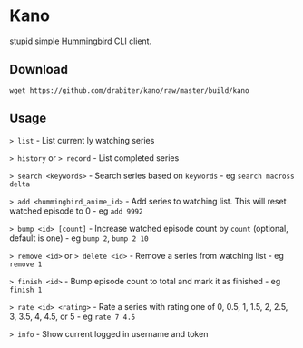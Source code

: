 # Kano

stupid simple [Hummingbird](https://hummingbird.me/) CLI client.

## Download

`wget https://github.com/drabiter/kano/raw/master/build/kano`

## Usage

`> list`                            - List current ly watching series

`> history` or `> record`           - List completed series

`> search <keywords>`               - Search series based on `keywords` - eg `search macross delta`

`> add <hummingbird_anime_id>`      - Add series to watching list. This will reset watched episode to 0 - eg `add 9992`

`> bump <id> [count]`               - Increase watched episode count by `count` (optional, default is one) - eg `bump 2`, `bump 2 10`

`> remove <id>` or `> delete <id>`  - Remove a series from watching list - eg `remove 1`

`> finish <id>`                     - Bump episode count to total and mark it as finished - eg `finish 1`

`> rate <id> <rating>`              - Rate a series with rating one of 0, 0.5, 1, 1.5, 2, 2.5, 3, 3.5, 4, 4.5, or 5 - eg `rate 7 4.5`

`> info`                            - Show current logged in username and token